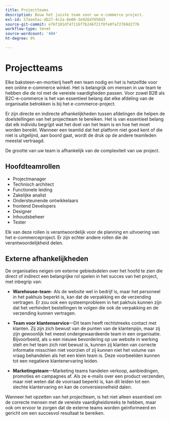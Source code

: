```yaml
---
title: Projectteams
description: Bouw het juiste team voor uw e-commerce project.
exl-id: 57aee5ac-db27-4c2a-8e08-3e926d7658d3
source-git-commit: e76f101df47116f7b246f21f0fe0fa72769d2776
workflow-type: tm+mt
source-wordcount: '404'
ht-degree: 0%

---
```


# Projectteams

Elke baksteen-en-mortierij heeft een team nodig en het is hetzelfde voor een online e-commerce winkel. Het is belangrijk om mensen in uw team te hebben die de rol met de vereiste vaardigheden passen. Voor zowel B2B als B2C-e-commerce is het van essentieel belang dat elke afdeling van de organisatie betrokken is bij het e-commerce-project.

Er zijn directe en indirecte afhankelijkheden tussen afdelingen die helpen de doelstellingen van het projectteam te bereiken. Het is van essentieel belang dat elk individu begrijpt wat het doel van het team is en hoe het moet worden bereikt. Wanneer een teamlid dat het platform niet goed kent of die niet is uitgelijnd, aan boord gaat, wordt de druk op de andere teamleden meestal vertraagd.

De grootte van uw team is afhankelijk van de complexiteit van uw project.

## Hoofdteamrollen

- Projectmanager
- Technisch architect
- Functionele leiding
- Zakelijke analist
- Ondersteunende ontwikkelaars
- frontend Developers
- Designer
- Inhoudsbeheer
- Tester

Elk van deze rollen is verantwoordelijk voor de planning en uitvoering van het e-commerceproject. Er zijn echter andere rollen die de verantwoordelijkheid delen.

## Externe afhankelijkheden

De organisaties neigen om externe gebiedsdelen over het hoofd te zien die direct of indirect een belangrijke rol spelen in het succes van het project, met inbegrip van:

- **Warehouse-team**- Als de website wel in bedrijf is, maar het personeel in het pakhuis beperkt is, kan dat de verpakking en de verzending vertragen. Er zou ook een systeemprobleem in het pakhuis kunnen zijn dat het verhindert bestellingen te volgen die ook de verpakking en de verzending kunnen vertragen.

- **Team voor klantenservice**—Dit team heeft rechtstreeks contact met klanten. Zij zijn zich bewust van de punten van de klantenpijn, maar zij zijn gewoonlijk het meest ondergewaardeerde team in een organisatie. Bijvoorbeeld, als u een nieuwe bevordering op uw website in werking stelt en het team zich niet bewust is, kunnen zij klanten van correcte informatie misschien niet voorzien of zij kunnen niet het volume van vraag behandelen als het een klein team is. Deze voorbeelden kunnen tot een negatieve klantenervaring leiden.

- **Marketingsteam**—Marketing teams handelen verkoop, aanbiedingen, promoties en campagnes af. Als ze e-mails over een product verzenden, maar niet weten dat de voorraad beperkt is, kan dit leiden tot een slechte klantervaring en kan de conversiesnelheid dalen.

Wanneer het opzetten van het projectteam, is het niet alleen essentieel om de correcte mensen met de vereiste vaardigheidsreeks te hebben, maar ook om ervoor te zorgen dat de externe teams worden geïnformeerd en gericht om een succesvol resultaat te bereiken.
